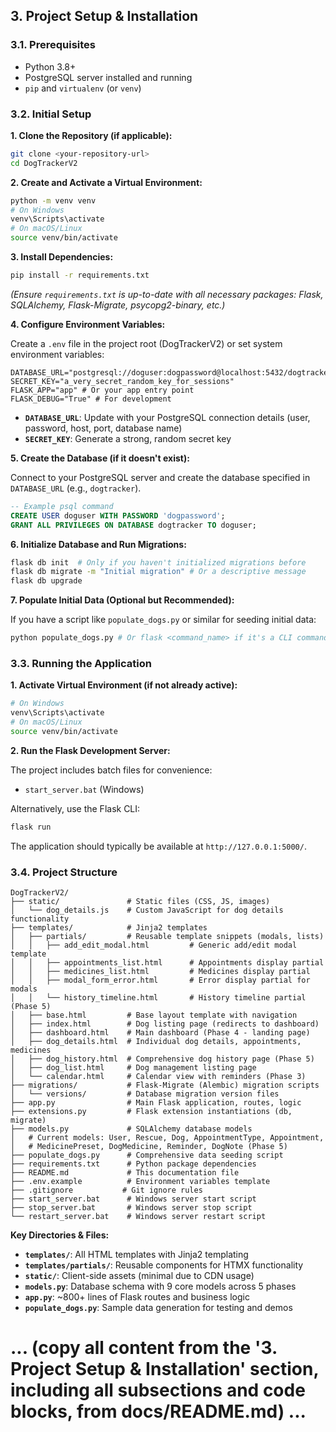 ## 3. Project Setup & Installation

### 3.1. Prerequisites

- Python 3.8+
- PostgreSQL server installed and running
- `pip` and `virtualenv` (or `venv`)

### 3.2. Initial Setup

**1. Clone the Repository (if applicable):**
```bash
git clone <your-repository-url>
cd DogTrackerV2
```

**2. Create and Activate a Virtual Environment:**
```bash
python -m venv venv
# On Windows
venv\Scripts\activate
# On macOS/Linux
source venv/bin/activate
```

**3. Install Dependencies:**
```bash
pip install -r requirements.txt
```
*(Ensure `requirements.txt` is up-to-date with all necessary packages: Flask, SQLAlchemy, Flask-Migrate, psycopg2-binary, etc.)*

**4. Configure Environment Variables:**

Create a `.env` file in the project root (DogTrackerV2) or set system environment variables:
```env
DATABASE_URL="postgresql://doguser:dogpassword@localhost:5432/dogtracker"
SECRET_KEY="a_very_secret_random_key_for_sessions"
FLASK_APP="app" # Or your app entry point
FLASK_DEBUG="True" # For development
```

- **`DATABASE_URL`**: Update with your PostgreSQL connection details (user, password, host, port, database name)
- **`SECRET_KEY`**: Generate a strong, random secret key

**5. Create the Database (if it doesn't exist):**

Connect to your PostgreSQL server and create the database specified in `DATABASE_URL` (e.g., `dogtracker`).
```sql
-- Example psql command
CREATE USER doguser WITH PASSWORD 'dogpassword';
GRANT ALL PRIVILEGES ON DATABASE dogtracker TO doguser;
```

**6. Initialize Database and Run Migrations:**
```bash
flask db init  # Only if you haven't initialized migrations before
flask db migrate -m "Initial migration" # Or a descriptive message
flask db upgrade
```

**7. Populate Initial Data (Optional but Recommended):**

If you have a script like `populate_dogs.py` or similar for seeding initial data:
```bash
python populate_dogs.py # Or flask <command_name> if it's a CLI command
```

### 3.3. Running the Application

**1. Activate Virtual Environment (if not already active):**
```bash
# On Windows
venv\Scripts\activate
# On macOS/Linux
source venv/bin/activate
```

**2. Run the Flask Development Server:**

The project includes batch files for convenience:
- `start_server.bat` (Windows)

Alternatively, use the Flask CLI:
```bash
flask run
```

The application should typically be available at `http://127.0.0.1:5000/`.

### 3.4. Project Structure

```
DogTrackerV2/
├── static/               # Static files (CSS, JS, images)
│   └── dog_details.js    # Custom JavaScript for dog details functionality
├── templates/            # Jinja2 templates
│   ├── partials/         # Reusable template snippets (modals, lists)
│   │   ├── add_edit_modal.html         # Generic add/edit modal template
│   │   ├── appointments_list.html      # Appointments display partial
│   │   ├── medicines_list.html         # Medicines display partial
│   │   ├── modal_form_error.html       # Error display partial for modals
│   │   └── history_timeline.html       # History timeline partial (Phase 5)
│   ├── base.html         # Base layout template with navigation
│   ├── index.html        # Dog listing page (redirects to dashboard)
│   ├── dashboard.html    # Main dashboard (Phase 4 - landing page)
│   ├── dog_details.html  # Individual dog details, appointments, medicines
│   ├── dog_history.html  # Comprehensive dog history page (Phase 5)
│   ├── dog_list.html     # Dog management listing page
│   └── calendar.html     # Calendar view with reminders (Phase 3)
├── migrations/           # Flask-Migrate (Alembic) migration scripts
│   └── versions/         # Database migration version files
├── app.py                # Main Flask application, routes, logic
├── extensions.py         # Flask extension instantiations (db, migrate)
├── models.py             # SQLAlchemy database models
│   # Current models: User, Rescue, Dog, AppointmentType, Appointment,
│   # MedicinePreset, DogMedicine, Reminder, DogNote (Phase 5)
├── populate_dogs.py      # Comprehensive data seeding script
├── requirements.txt      # Python package dependencies
├── README.md             # This documentation file
├── .env.example          # Environment variables template
├── .gitignore           # Git ignore rules
├── start_server.bat      # Windows server start script
├── stop_server.bat       # Windows server stop script
└── restart_server.bat    # Windows server restart script
```

**Key Directories & Files:**
- **`templates/`**: All HTML templates with Jinja2 templating
- **`templates/partials/`**: Reusable components for HTMX functionality
- **`static/`**: Client-side assets (minimal due to CDN usage)
- **`models.py`**: Database schema with 9 core models across 5 phases
- **`app.py`**: ~800+ lines of Flask routes and business logic
- **`populate_dogs.py`**: Sample data generation for testing and demos

# ... (copy all content from the '3. Project Setup & Installation' section, including all subsections and code blocks, from docs/README.md) ... 